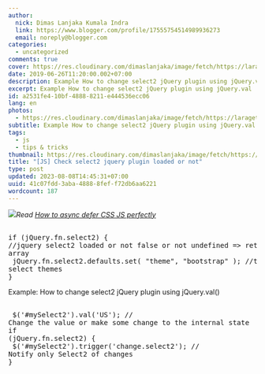 ```yaml
---
author:
  nick: Dimas Lanjaka Kumala Indra
  link: https://www.blogger.com/profile/17555754514989936273
  email: noreply@blogger.com
categories:
  - uncategorized
comments: true
cover: https://res.cloudinary.com/dimaslanjaka/image/fetch/https://laraget.com/images/blog/1482184906-Select2.png
date: 2019-06-26T11:20:00.002+07:00
description: Example How to change select2 jQuery plugin using jQuery.val
excerpt: Example How to change select2 jQuery plugin using jQuery.val
id: a2531fe4-10bf-4888-8211-e444536ecc06
lang: en
photos:
  - https://res.cloudinary.com/dimaslanjaka/image/fetch/https://laraget.com/images/blog/1482184906-Select2.png
subtitle: Example How to change select2 jQuery plugin using jQuery.val
tags:
  - js
  - tips & tricks
thumbnail: https://res.cloudinary.com/dimaslanjaka/image/fetch/https://laraget.com/images/blog/1482184906-Select2.png
title: "[JS] Check select2 jquery plugin loaded or not"
type: post
updated: 2023-08-08T14:45:31+07:00
uuid: 41c07fdd-3aba-4888-8fef-f72db6aa6221
wordcount: 187
---
```


<img border="0" src="https://res.cloudinary.com/dimaslanjaka/image/fetch/https://laraget.com/images/blog/1482184906-Select2.png" data-original-width="750" data-original-height="430"><i>Read <a href="https://webmanajemen.com/2019/07/defer-loading-css-js.html" target="_blank" rel="follow">How to async defer CSS JS perfectly</a></i><pre><br>if (jQuery.fn.select2) { //jquery select2 loaded or not false or not undefined =&gt; return array<br>  jQuery.fn.select2.defaults.set( "theme", "bootstrap" ); //then select themes<br>}<br></pre><p>Example: How to change select2 jQuery plugin using jQuery.val()</p><pre><br>  $('#mySelect2').val('US'); // Change the value or make some change to the internal state<br>if (jQuery.fn.select2) {<br>  $('#mySelect2').trigger('change.select2'); // Notify only Select2 of changes<br>}<br></pre>